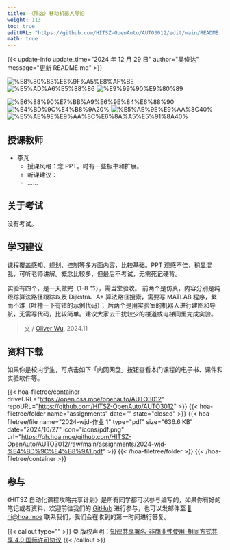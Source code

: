 ```yaml
---
title: （限选）移动机器人导论
weight: 113
toc: true
editURL: "https://github.com/HITSZ-OpenAuto/AUTO3012/edit/main/README.md"
math: true
---
```


{{< update-info update_time="2024 年 12 月 29 日" author="吴俊达" message="更新 README.md" >}}

<div class="img-div hx-mt-4 hx-flex-row hx-justify-start hx-items-center">

![%E8%80%83%E6%9F%A5%E8%AF%BE](https://img.shields.io/badge/%E8%80%83%E6%9F%A5%E8%AF%BE-green)
![%E5%AD%A6%E5%88%86](https://img.shields.io/badge/%E5%AD%A6%E5%88%86-2-moccasin)
![%E9%99%90%E9%80%89](https://img.shields.io/badge/%E9%99%90%E9%80%89-green)

![%E6%88%90%E7%BB%A9%E6%9E%84%E6%88%90](https://img.shields.io/badge/%E6%88%90%E7%BB%A9%E6%9E%84%E6%88%90-gold)
![%E4%BD%9C%E4%B8%9A20%](https://img.shields.io/badge/%E4%BD%9C%E4%B8%9A-20%25-wheat)
![%E5%AE%9E%E9%AA%8C40%](https://img.shields.io/badge/%E5%AE%9E%E9%AA%8C-40%25-wheat)
![%E5%AE%9E%E9%AA%8C%E6%8A%A5%E5%91%8A40%](https://img.shields.io/badge/%E5%AE%9E%E9%AA%8C%E6%8A%A5%E5%91%8A-40%25-wheat)


</div>

## 授课教师

- 李芃
  - 授课风格：念 PPT。时有一些板书和扩展。
  - 听课建议：
  - ……

## 关于考试

没有考试。

## 学习建议

课程覆盖感知、规划、控制等多方面内容，比较基础。PPT 观感不佳，稍显混乱，可听老师讲解。概念比较多，但最后不考试，无需死记硬背。

实验有四个，是一天做完（1-8 节），需当堂验收。
前两个是仿真，内容分别是纯跟踪算法路径跟踪以及 Dijkstra、A* 算法路径搜索，需要写 MATLAB 程序，繁而不难（吐槽一下有错的示例代码）；
后两个是用实验室的机器人进行建图和导航，无需写代码，比较简单。建议大家去干扰较少的楼道或电梯间里完成实验。

> 文 / [Oliver Wu](https://www.github.com/OliverWu515), 2024.11
## 资料下载

如果你是校内学生，可点击如下「内网网盘」按钮查看本门课程的电子书、课件和实验软件等。

{{< hoa-filetree/container driveURL="https://open.osa.moe/openauto/AUTO3012" repoURL="https://github.com/HITSZ-OpenAuto/AUTO3012" >}}
  {{< hoa-filetree/folder name="assignments" date="" state="closed" >}}
    {{< hoa-filetree/file name="2024-wjd-作业 1" type="pdf" size="636.6 KB" date="2024/10/27" icon="icons/pdf.png" url="https://gh.hoa.moe/github.com/HITSZ-OpenAuto/AUTO3012/raw/main/assignments/2024-wjd-%E4%BD%9C%E4%B8%9A1.pdf" >}}
  {{< /hoa-filetree/folder >}}
{{< /hoa-filetree/container >}}

## 参与

《HITSZ 自动化课程攻略共享计划》是所有同学都可以参与编写的，如果你有好的笔记或者资料，欢迎前往我们的 [GitHub](https://github.com/HITSZ-OpenAuto) 进行参与，也可以发邮件至 [📮hi@hoa.moe](mailto:hi@hoa.moe) 联系我们，我们会在收到的第一时间进行答复。

{{< callout type="" >}}
  © 版权声明：[知识共享署名-非商业性使用-相同方式共享 4.0 国际许可协议](https://creativecommons.org/licenses/by-nc-sa/4.0/)
{{< /callout >}}
